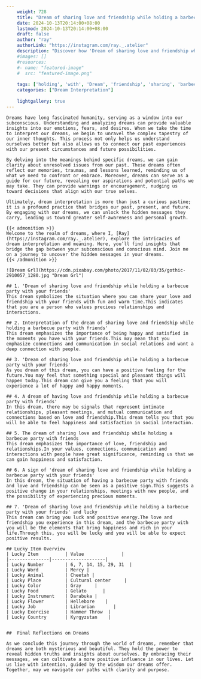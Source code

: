 ```yaml
---
    weight: 728
    title: "Dream of sharing love and friendship while holding a barbecue party with friends"  # Assuming 'title' column exists
    date: 2024-10-13T20:14:00+08:00
    lastmod: 2024-10-13T20:14:00+08:00
    draft: false
    author: "ray"
    authorLink: "https://instagram.com/ray._.atelier"
    description: "Discover how 'Dream of sharing love and friendship while holding a barbecue party with friends' can interpret your future and uncover its significant meanings in your life."
    #images: []
    #resources:
    #- name: "featured-image"
    #  src: "featured-image.png"
    
    tags: ['holding', 'with', 'Dream', 'friendship', 'sharing', 'barbecue', 'a', 'party', 'and', 'love', 'of', 'while', 'friends']
    categories: ["Dream Interpretation"]
    
    lightgallery: true
---
```

    
    Dreams have long fascinated humanity, serving as a window into our subconscious. Understanding and analyzing dreams can provide valuable insights into our emotions, fears, and desires. When we take the time to interpret our dreams, we begin to unravel the complex tapestry of our inner thoughts. This process not only helps us understand ourselves better but also allows us to connect our past experiences with our present circumstances and future possibilities.
    
    By delving into the meanings behind specific dreams, we can gain clarity about unresolved issues from our past. These dreams often reflect our memories, traumas, and lessons learned, reminding us of what we need to confront or embrace. Moreover, dreams can serve as a guide for our future, revealing our aspirations and potential paths we may take. They can provide warnings or encouragement, nudging us toward decisions that align with our true selves.
    
    Ultimately, dream interpretation is more than just a curious pastime; it is a profound practice that bridges our past, present, and future. By engaging with our dreams, we can unlock the hidden messages they carry, leading us toward greater self-awareness and personal growth.
    
    {{< admonition >}}
    Welcome to the realm of dreams, where I, [Ray](https://instagram.com/ray._.atelier), explore the intricacies of dream interpretation and meaning. Here, you’ll find insights that bridge the gap between your subconscious and conscious mind. Join me on a journey to uncover the hidden messages in your dreams.
    {{< /admonition >}}
    
    ![Dream Grl](https://cdn.pixabay.com/photo/2017/11/02/03/35/gothic-2910057_1280.jpg "Dream Grl")
    
    ## 1. 'Dream of sharing love and friendship while holding a barbecue party with your friends'
    This dream symbolizes the situation where you can share your love and friendship with your friends with fun and warm time.This indicates that you are a person who values precious relationships and interactions.
    
    ## 2. Interpretation of the dream of sharing love and friendship while holding a barbecue party with friends'
    This dream emphasizes the importance of being happy and satisfied in the moments you have with your friends.This may mean that you emphasize connections and communication in social relations and want a deep connection with people.
    
    ## 3. 'Dream of sharing love and friendship while holding a barbecue party with your friends'
    As you dream of this dream, you can have a positive feeling for the future.You may feel that something special and pleasant things will happen today.This dream can give you a feeling that you will experience a lot of happy and happy moments.
    
    ## 4. A dream of having love and friendship while holding a barbecue party with friends'
    In this dream, there may be signals that represent intimate relationships, pleasant meetings, and mutual communication and connections based on love and friendship.This dream tells you that you will be able to feel happiness and satisfaction in social interaction.
    
    ## 5. The dream of sharing love and friendship while holding a barbecue party with friends
    This dream emphasizes the importance of love, friendship and relationships.In your values, connections, communication and interactions with people have great significance, reminding us that we can gain happiness and satisfaction.
    
    ## 6. A sign of 'dream of sharing love and friendship while holding a barbecue party with your friends'
    In this dream, the situation of having a barbecue party with friends and love and friendship can be seen as a positive sign.This suggests a positive change in your relationships, meetings with new people, and the possibility of experiencing precious moments.
    
    ## 7. 'Dream of sharing love and friendship while holding a barbecue party with your friends' and lucky
    This dream can bring you luck and positive energy.The love and friendship you experience in this dream, and the barbecue party with you will be the elements that bring happiness and rich in your life.Through this, you will be lucky and you will be able to expect positive results.
    
    ## Lucky Item Overview
    | Lucky Item          | Value              |
    |---------------|--------------------|
    | Lucky Number        | 6, 7, 14, 15, 29, 31  |
    | Lucky Word          | Mercy |
    | Lucky Animal        | Cheetah |
    | Lucky Place         | Cultural center     |
    | Lucky Color         | Gray     |
    | Lucky Food          | Gelato      |
    | Lucky Instrument    | Darabuka |
    | Lucky Flower        | Hellebore    |
    | Lucky Job           | Librarian       |
    | Lucky Exercise      | Hammer Throw  |
    | Lucky Country       | Kyrgyzstan    |
    
    
    ##  Final Reflections on Dreams
    
    As we conclude this journey through the world of dreams, remember that dreams are both mysterious and beautiful. They hold the power to reveal hidden truths and insights about ourselves. By embracing their messages, we can cultivate a more positive influence in our lives. Let us live with intention, guided by the wisdom our dreams offer. Together, may we navigate our paths with clarity and purpose.
    